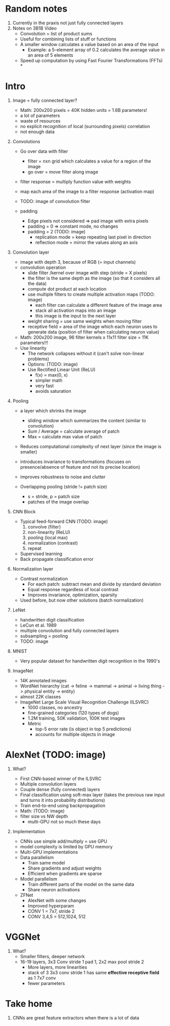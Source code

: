 # Random notes
1. Currently in the praxis not just fully connected layers
1. Notes on 3B1B Video
    - Convolution = list of product sums
    - Useful for combining lists of stuff or functions
    - A smaller window calculates a value based on an area of the input
        * Example: a 5-element array of 0.2 calculates the average value in an area of 5 elements
    - Speed up computation by using Fast Fourier Transformations (FFTs)
        * 



# Intro
1. Image = fully connected layer?
    - Math: 200x200 pixels = 40K hidden units = 1.6B parameters!
    - a lot of parameters
    - waste of resources
    - no explicit recognition of local (surrounding pixels) correlation
    - not enough data
1. Convolutions
    - Go over data with filter
        * filter = nxn grid which calculates a value for a region of the image
        * go over = move filter along image
    - filter response = multiply function value with weights
    - map each area of the image to a filter response (activation map)
    - TODO: image of convolution filter

    - padding
        * Edge pixels not considered => pad image with extra pixels
        * padding = 0 => constant mode, no changes
        * padding = 2 (TODO: image)
            + replication mode = keep repeating last pixel in direction
            + reflection mode = mirror the values along an axis

1. Convolution layer
    - image with depth 3, because of RGB (= input channels)
    - convolution operation
        * slide filter /kernel over image with step (stride = X pixels)
        * the filter is the same depth as the image (so that it considers all the data)
        * compute dot product at each location
        * use multiple filters to create multiple activation maps (TODO: image)
            + each filter can calculate a different feature of the image area
            + stack all activation maps into an image
            + this image is the input to the next layer
        * weight sharing = use same weights when moving filter
        * receptive field = area of the image which each neuron uses to generate data (position of filter when calculating neuron value)
    - Math: 200x200 image, 96 filter kernels x 11x11 filter size = 11K parameters!!!
    - Use linearity
        * The network collapses without it (can't solve non-linear problems)
        * Options: (TODO: image)
        * Use Rectified Linear Unit (ReLU)
            + f(x) = max(0, x)
            + simpler math
            + very fast
            + avoids saturation

1. Pooling
    - a layer which shrinks the image
        * sliding window which summarizes the content (similar to convolution)
        * Sum / Average = calculate average of patch
        * Max = calculate max value of patch
    - Reduces computational complexity of next layer (since the image is smaller)
    - introduces invariance to transformations (focuses on presence/absence of feature and not its precise location)
    - improves robustness to noise and clutter

    - Overlapping pooling (stride != patch size)
        * s = stride, p = patch size
        * patches of the image overlap

1. CNN Block
    - Typical feed-forward CNN (TODO: image)
        1. convolve (filter)
        1. non-linearity (ReLU)
        1. pooling (local max)
        1. normalization (contrast)
        1. repeat
    - Supervised learning
    - Back propagate classification error

1. Normalization layer
    - Contrast normalization
        * For each patch: subtract mean and divide by standard deviation
        * Equal response regardless of local contrast
        * Improves invariance, optimization, sparsity
    - Used before, but now other solutions (batch normalization)

1. LeNet
    - handwritten digit classification
    - LeCun et al. 1989
    - multiple convolution and fully connected layers
    - subsampling = pooling
    - TODO: image

1. MNIST
    - Very popular dataset for handwritten digit recognition in the 1990's

1. ImageNet
    - 14K annotated images
    - WordNet hierarchy (cat -> feline -> mammal -> animal -> living thing -> physical entity -> entity)
    - almost 22K classes
    - ImageNet Large Scale Visual Recognition Challenge (ILSVRC)
        * 1000 classes, no ancestry
        * fine-grained categories (120 types of dogs)
        * 1.2M training, 50K validation, 100K test images
        * Metric
            + top-5 error rate (is object in top 5 predictions)
            + accounts for multiple objects in image



# AlexNet (TODO: image)
1. What?
    - First CNN-based winner of the ILSVRC
    - Multiple convolution layers
    - Couple dense (fully connected) layers
    - Final classification using soft-max layer (takes the previous raw input and turns it into probability distributions)
    - Train end-to-end using backpropagation
    - Math: (TODO: image)
    - filter size vs NW depth
        * multi-GPU not so much these days

1. Implementation
    - CNNs use simple add/multiply = use GPU
    - model complexity is limited by GPU memory
    - Multi-GPU implementations
    - Data parallelism
        * Train same model
        * Share gradients and adjust weights
        * Efficient when gradients are sparse
    - Model parallelism
        * Train different parts of the model on the same data
        * Share neuron activations
    - ZFNet
        * AlexNet with some changes
        * Improved hyperparam
        * CONV 1 = 7x7, stride 2
        * CONV 3,4,5 = 512,1024, 512



# VGGNet
1. What?
    - Smaller filters, deeper network
    - 16-19 layers, 3x3 Conv stride 1 pad 1, 2x2 max pool stride 2
        * More layers, more linearities
        * stack of 3 3x3 conv stride 1 has same **effective receptive field** as 1 7x7 conv
        * fewer parameters



# Take home
1. CNNs are great feature extractors when there is a lot of data

